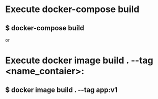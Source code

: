 # Execute docker-compose build
## $ docker-compose build
or
# Execute docker image build . --tag <name_contaier>: <tag>
## $ docker image build . --tag app:v1
